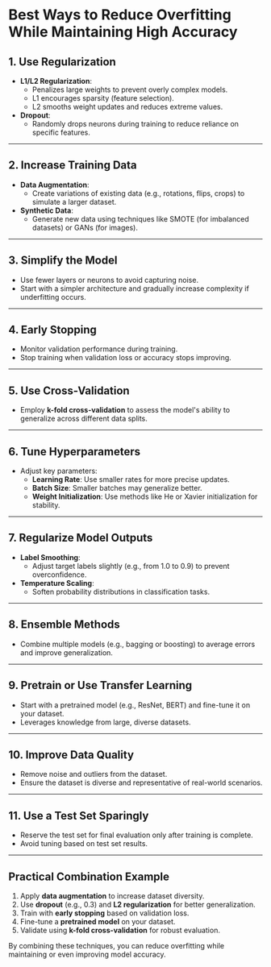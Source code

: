 # Best Ways to Reduce Overfitting While Maintaining High Accuracy

## 1. Use Regularization
- **L1/L2 Regularization**:
    - Penalizes large weights to prevent overly complex models.
    - L1 encourages sparsity (feature selection).
    - L2 smooths weight updates and reduces extreme values.
- **Dropout**:
    - Randomly drops neurons during training to reduce reliance on specific features.

---

## 2. Increase Training Data
- **Data Augmentation**:
    - Create variations of existing data (e.g., rotations, flips, crops) to simulate a larger dataset.
- **Synthetic Data**:
    - Generate new data using techniques like SMOTE (for imbalanced datasets) or GANs (for images).

---

## 3. Simplify the Model
- Use fewer layers or neurons to avoid capturing noise.
- Start with a simpler architecture and gradually increase complexity if underfitting occurs.

---

## 4. Early Stopping
- Monitor validation performance during training.
- Stop training when validation loss or accuracy stops improving.

---

## 5. Use Cross-Validation
- Employ **k-fold cross-validation** to assess the model's ability to generalize across different data splits.

---

## 6. Tune Hyperparameters
- Adjust key parameters:
    - **Learning Rate**: Use smaller rates for more precise updates.
    - **Batch Size**: Smaller batches may generalize better.
    - **Weight Initialization**: Use methods like He or Xavier initialization for stability.

---

## 7. Regularize Model Outputs
- **Label Smoothing**:
    - Adjust target labels slightly (e.g., from 1.0 to 0.9) to prevent overconfidence.
- **Temperature Scaling**:
    - Soften probability distributions in classification tasks.

---

## 8. Ensemble Methods
- Combine multiple models (e.g., bagging or boosting) to average errors and improve generalization.

---

## 9. Pretrain or Use Transfer Learning
- Start with a pretrained model (e.g., ResNet, BERT) and fine-tune it on your dataset.
- Leverages knowledge from large, diverse datasets.

---

## 10. Improve Data Quality
- Remove noise and outliers from the dataset.
- Ensure the dataset is diverse and representative of real-world scenarios.

---

## 11. Use a Test Set Sparingly
- Reserve the test set for final evaluation only after training is complete.
- Avoid tuning based on test set results.

---

## Practical Combination Example
1. Apply **data augmentation** to increase dataset diversity.
2. Use **dropout** (e.g., 0.3) and **L2 regularization** for better generalization.
3. Train with **early stopping** based on validation loss.
4. Fine-tune a **pretrained model** on your dataset.
5. Validate using **k-fold cross-validation** for robust evaluation.

By combining these techniques, you can reduce overfitting while maintaining or even improving model accuracy.
